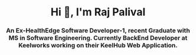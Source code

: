 <h1 align="center">Hi 👋, I'm Raj Palival</h1>
<h3 align="center">An Ex-HealthEdge Software Developer-1, recent Graduate with MS in Software Engineering. Currently BackEnd Developer at Keelworks working on their KeelHub Web Application.</h3>
